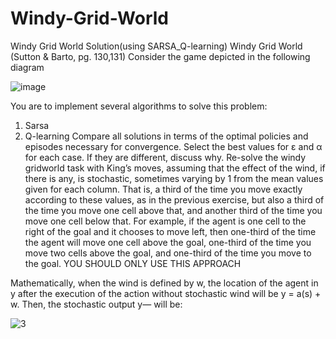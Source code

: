 # Windy-Grid-World
Windy Grid World Solution(using SARSA_Q-learning)
Windy Grid World (Sutton & Barto, pg. 130,131)
Consider the game depicted in the following diagram

![image](https://github.com/Lomai9/Windy-Grid-World/assets/77353623/fe72e58a-b1d1-4175-b6dc-b0ab7cd06b75)

You are to implement several algorithms to solve this problem:
1. Sarsa
2. Q-learning
Compare all solutions in terms of the optimal policies and episodes necessary for convergence. Select 
the best values for  ε   and α for each case. If they are different, discuss why. 
Re-solve the windy gridworld task with King’s moves, assuming that the effect of the wind, if there is 
any, is stochastic, sometimes varying by 1 from the mean values given for each column. That is, a third 
of the time you move exactly according to these values, as in the previous exercise, but also a third of 
the time you move one cell above that, and another third of the time you move one cell below that. 
For example, if the agent is one cell to the right of the goal and it chooses to move left, then one-third of 
the time the agent will move one cell above the goal, one-third of the time you move two cells above 
the goal, and one-third of the time you move to the goal. YOU SHOULD ONLY USE THIS APPROACH

Mathematically, when the wind is defined by w, the location of the agent in y after the execution of the 
action without stochastic wind will be y = a(s) + w. Then, the stochastic output y— will be:

![3](https://github.com/Lomai9/Windy-Grid-World/assets/77353623/2d78b98a-6c5f-4159-9c75-8b7f92cf7317)
